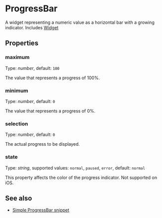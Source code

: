 ---
---
# ProgressBar

A widget representing a numeric value as a horizontal bar with a growing indicator.
Includes [Widget](Widget.md)

## Properties

### maximum

Type: *number*, default: `100`

The value that represents a progress of 100%.

### minimum

Type: *number*, default: `0`

The value that represents a progress of 0%.

### selection

Type: *number*, default: `0`

The actual progress to be displayed.

### state

Type: *string*, supported values: `normal`, `paused`, `error`, default: `normal`

This property affects the color of the progress indicator. Not supported on iOS.


## See also

- [Simple ProgressBar snippet](https://github.com/eclipsesource/tabris-js/blob/master/snippets/progressbar/progressbar.js)
